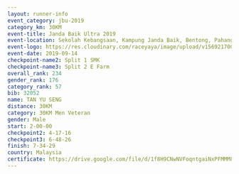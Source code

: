 ```yaml
---
layout: runner-info 
event_category: jbu-2019 
category_km: 30KM 
event-title: Janda Baik Ultra 2019 
event-location: Sekolah Kebangsaan, Kampung Janda Baik, Bentong, Pahang, Malaysia 
event-logo: https://res.cloudinary.com/raceyaya/image/upload/v1569217009/logo/janda-baik_vch1pc.jpg 
event-date: 2019-09-14 
checkpoint-name2: Split 1 SMK 
checkpoint-name3: Split 2 E Farm 
overall_rank: 234
gender_rank: 176
category_rank: 57
bib: 32052
name: TAN YU SENG
distance: 30KM
category: 30KM Men Veteran
gender: Male
start: 2-00-00
checkpoint2: 4-17-16
checkpoint3: 6-48-26
finish: 7-34-29
country: Malaysia
certificate: https://drive.google.com/file/d/1f8H9CNwNVFoqntgaiNxPFMMM8cewBCZ3/view?usp=sharing
---
```

